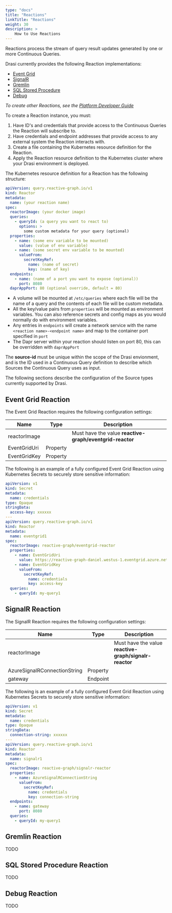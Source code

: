 ```yaml
---
type: "docs"
title: "Reactions"
linkTitle: "Reactions"
weight: 30
description: >
    How to Use Reactions
---
```


Reactions process the stream of query result updates generated by one or more Continuous Queries.

Drasi currently provides the following Reaction implementations:

- [Event Grid](#event-grid-reaction)
- [SignalR](#signalr-reaction)
- [Gremlin](#gremlin-reaction)
- [SQL Stored Procedure](#sql-stored-procedure-reaction)
- [Debug](#debug-reaction)

*To create other Reactions, see the [Platform Developer Guide](/platform-developer)*

To create a Reaction instance, you must:

1. Have ID's and credentials that provide access to the Continuous Queries the Reaction will subscribe to.
1. Have credentials and endpoint addresses that provide access to any external system the Reaction interacts with.
1. Create a file containing the Kubernetes resource definition for the Reaction.
1. Apply the Reaction resource definition to the Kubernetes cluster where your Drasi environment is deployed.

The Kubernetes resource definition for a Reaction has the following structure:

  ```yaml
  apiVersion: query.reactive-graph.io/v1
  kind: Reactor
  metadata:
    name: (your reaction name)
  spec:
    reactorImage: (your docker image)
    queries:
      - queryId: (a query you want to react to)
        options: >
          some custom metadata for your query (optional)
    properties:
      - name: (some env variable to be mounted)
        value: (value of env variable)
      - name: (some secret env variable to be mounted)
        valueFrom:
          secretKeyRef:
            name: (name of secret)
            key: (name of key)
    endpoints:
      - name: (name of a port you want to expose (optional))
        port: 8080
    daprAppPort: 80 (optional override, default = 80)
  ```

- A volume will be mounted at `/etc/queries` where each file will be the name of a query and the contents of each file will be custom metadata.
- All the key/value pairs from `properties` will be mounted as environment variables.  You can also reference secrets and config maps as you would normally do with environment variables.
- Any entries in `endpoints` will create a network service with the name `<reaction name>-<endpoint name>` and map to the container port specified in `port`
- The Dapr server within your reaction should listen on port 80, this can be overridden with `daprAppPort`
  
The **source-id** must be unique within the scope of the Drasi envionment, and is the ID used in a Continuous Query definition to describe which Sources the Continuous Query uses as input.

The following sections describe the configuration of the Source types currently supported by Drasi.

## Event Grid Reaction
The Event Grid Reaction requires the following configuration settings:

|Name|Type|Description|
|-|-|-|
|reactorImage| | Must have the value **reactive-graph/eventgrid-reactor**|
|EventGridUri| Property | |
|EventGridKey| Property | |

The following is an example of a fully configured Event Grid Reaction using Kubernetes Secrets to securely store sensitive information:

```yaml
apiVersion: v1
kind: Secret
metadata:
  name: credentials
type: Opaque
stringData:
  access-key: xxxxxx
---
apiVersion: query.reactive-graph.io/v1
kind: Reactor
metadata:
  name: eventgrid1
spec:
  reactorImage: reactive-graph/eventgrid-reactor
  properties:
    - name: EventGridUri
      value: https://reactive-graph-daniel.westus-1.eventgrid.azure.net/api/events
    - name: EventGridKey
      valueFrom:
        secretKeyRef:
          name: credentials
          key: access-key
  queries:
    - queryId: my-query1
```

## SignalR Reaction
The SignalR Reaction requires the following configuration settings:

|Name|Type|Description|
|-|-|-|
|reactorImage| | Must have the value **reactive-graph/signalr-reactor**|
|AzureSignalRConnectionString| Property | |
|gateway| Endpoint | |

The following is an example of a fully configured Event Grid Reaction using Kubernetes Secrets to securely store sensitive information:

```yaml
apiVersion: v1
kind: Secret
metadata:
  name: credentials
type: Opaque
stringData:
  connection-string: xxxxxx
---
apiVersion: query.reactive-graph.io/v1
kind: Reactor
metadata:
  name: signalr1
spec:
  reactorImage: reactive-graph/signalr-reactor
  properties:
    - name: AzureSignalRConnectionString
      valueFrom:
        secretKeyRef:
          name: credentials
          key: connection-string
  endpoints:
    - name: gateway
      port: 8080
  queries:
    - queryId: my-query1
```

## Gremlin Reaction
TODO

## SQL Stored Procedure Reaction
TODO

## Debug Reaction
TODO
